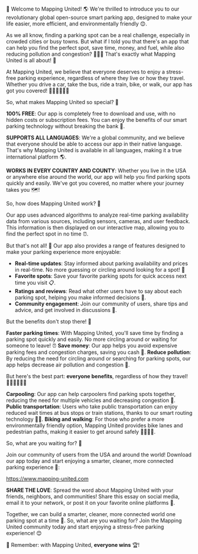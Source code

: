 🚨 Welcome to Mapping United! 🌎 We're thrilled to introduce you to our revolutionary global open-source smart parking app, designed to make your life easier, more efficient, and environmentally friendly 😊.

As we all know, finding a parking spot can be a real challenge, especially in crowded cities or busy towns. But what if I told you that there's an app that can help you find the perfect spot, save time, money, and fuel, while also reducing pollution and congestion? 🚗💸🌟 That's exactly what Mapping United is all about! 💪

At Mapping United, we believe that everyone deserves to enjoy a stress-free parking experience, regardless of where they live or how they travel. Whether you drive a car, take the bus, ride a train, bike, or walk, our app has got you covered! 🚌🚂🚴‍♀️🏃‍♂️

So, what makes Mapping United so special? 🤔

**100% FREE**: Our app is completely free to download and use, with no hidden costs or subscription fees. You can enjoy the benefits of our smart parking technology without breaking the bank 💸.

**SUPPORTS ALL LANGUAGES**: We're a global community, and we believe that everyone should be able to access our app in their native language. That's why Mapping United is available in all languages, making it a true international platform 🌎.

**WORKS IN EVERY COUNTRY AND COUNTY**: Whether you live in the USA or anywhere else around the world, our app will help you find parking spots quickly and easily. We've got you covered, no matter where your journey takes you 🗺️!

So, how does Mapping United work? 🔧

Our app uses advanced algorithms to analyze real-time parking availability data from various sources, including sensors, cameras, and user feedback. This information is then displayed on our interactive map, allowing you to find the perfect spot in no time ⏰.

But that's not all! 🤯 Our app also provides a range of features designed to make your parking experience more enjoyable:

* **Real-time updates**: Stay informed about parking availability and prices in real-time. No more guessing or circling around looking for a spot! 🔮
* **Favorite spots**: Save your favorite parking spots for quick access next time you visit 📋.
* **Ratings and reviews**: Read what other users have to say about each parking spot, helping you make informed decisions 👀.
* **Community engagement**: Join our community of users, share tips and advice, and get involved in discussions 💬.

But the benefits don't stop there! 🌟

**Faster parking times**: With Mapping United, you'll save time by finding a parking spot quickly and easily. No more circling around or waiting for someone to leave! ⏰
**Save money**: Our app helps you avoid expensive parking fees and congestion charges, saving you cash 💸.
**Reduce pollution**: By reducing the need for circling around or searching for parking spots, our app helps decrease air pollution and congestion 🌟.

But here's the best part: **everyone benefits**, regardless of how they travel! 🚌🚂🚴‍♀️🏃‍♂️

**Carpooling**: Our app can help carpoolers find parking spots together, reducing the need for multiple vehicles and decreasing congestion 🚗.
**Public transportation**: Users who take public transportation can enjoy reduced wait times at bus stops or train stations, thanks to our smart routing technology 🚌🚂.
**Biking and walking**: For those who prefer a more environmentally friendly option, Mapping United provides bike lanes and pedestrian paths, making it easier to get around safely 🚴‍♀️🏃‍♂️.

So, what are you waiting for? 🤔

Join our community of users from the USA and around the world! Download our app today and start enjoying a smarter, cleaner, more connected parking experience 📲:

https://www.mapping-united.com

**SHARE THE LOVE**: Spread the word about Mapping United with your friends, neighbors, and communities! Share this essay on social media, email it to your network, or post it on your favorite online platforms 💬.

Together, we can build a smarter, cleaner, more connected world one parking spot at a time 🔧. So, what are you waiting for? Join the Mapping United community today and start enjoying a stress-free parking experience! 😊

🔴 Remember: with Mapping United, **everyone wins** 🏆!